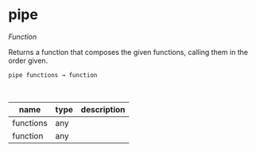 # pipe

_Function_

Returns a function that composes the given functions, calling them in the order given.

<pre><code>pipe functions &rarr; function</code></pre>
<br>

| name | type | description |
|------|------|-------------|
|functions|any||
|function|any||


